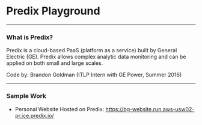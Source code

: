# Predix Playground
---

### What is Predix?
Predix is a cloud-based PaaS (platform as a service) built by General Electric (GE). Predix allows complex analytic data monitoring and can be applied on both small and large scales. 

Code by: Brandon Goldman (ITLP Intern with GE Power, Summer 2016)

------

### Sample Work
+ Personal Website Hosted on Predix: https://bg-website.run.aws-usw02-pr.ice.predix.io/
